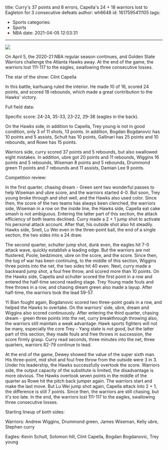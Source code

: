 title: Curry's 37 points and 8 errors, Capella's 24 + 18 warriors lost to Eagleton for 3 consecutive defeats
author: wh6648
id: 1617595411105
tags: 
- Sports
categories: 
- Sports
- NBA
date: 2021-04-05 12:03:31
---
![](https://p9.itc.cn/images01/20210405/e5413fcb59c54abaa112a3f66172fa63.jpeg)


On April 5, the 2020-21 NBA regular season continues, and Golden State Warriors challenge the Atlanta Hawks away. At the end of the game, the warriors lost 111-117 to the eagles, swallowing three consecutive losses.

The star of the show: Clint Capella

In this battle, karhuang ruled the interior. He made 10 of 16, scored 24 points, and scored 18 rebounds, which made a great contribution to the Hawks' victory.

Full field data:

Specific score: 24-24, 35-33, 23-22, 29-38 (eagles in the back).

On the Hawks side, in addition to Capella, Trey young is not in good condition, only 3 of 11 shots, 13 points. In addition, Bogdan Bogdanovic has 10 points and 5 assists, Schult has 10 points, Gallinari has 25 points and 10 rebounds, and Rowe has 15 points.

Warriors side, curry scored 37 points and 5 rebounds, but also swallowed eight mistakes. In addition, ubre got 20 points and 11 rebounds, Wiggins 16 points and 5 rebounds, Wiseman 8 points and 5 rebounds, Drummond green 11 points and 7 rebounds and 11 assists, Damian Lee 9 points.

Competition review:

In the first quarter, chasing dream - Green sent two wonderful passes to help Wiseman and ubre score, and the warriors started 4-0. But soon, Trey young broke through and shot well, and the Hawks also used color. Since then, the score of the two teams has always been clenched, the warriors side, Wiseman in a row on the inside line, the Hawks side, Capella eat cake smash is not ambiguous. Entering the latter part of this section, the attack efficiency of both teams declined. Curry made a 2 + 1 jump shot to activate his personal attack account. After that, his outside shot also hit steadily. Hawks side, Snell, Lu Wei even in the three-point ball, the end of a single section, the two sides into a 24 draw.

The second quarter, schulter jump shot, dunk even, the eagles hit 7-0 attack wave, quickly establish a leading edge. But the warriors are not flustered, Poole, bedzimore, ubre on the score, and the score. Since then, the tug of war has been continuing, to the middle of this section, Wiggins three points into the net, the two sides hit 40 even. Next, curry made a backward jump shot, a foul free throw, and scored more than 10 points. On the Hawks side, Capella and schulter scored the first point in a row and entered the half-time second reading stage. Trey Young made fouls and free throws in a row, and chasing dream green also made a layup. After half-time, the warriors took the lead 59-57.

Yi Bian fought again, Bogdanovic scored two three-point goals in a row, and helped the Hawks to overtake. On the warriors' side, ubre, dream and Wiggins also scored continuously. After entering the third quarter, chasing dream - green three points into the net, curry breakthrough throwing also, the warriors still maintain a weak advantage. Hawk sports fighters will not be many, especially the core Trey - Yang state is not good, but the latter part of this section, they made fouls and free throws in succession, the score firmly grasp. Curry read seconds, three minutes into the net, three quarters, warriors 82-79 continue to lead.

At the end of the game, Dewey showed the value of the super sixth man. His three-point, mid shot and foul free throw from the outside were 3 in 3. Under his leadership, the Hawks successfully overtook the score. Warriors side, the output capacity of the substitute is limited, the disadvantage is more obvious. The Hawks overtook seven points in the middle of the quarter as Rowe hit the pitch back jumper again. The warriors start and make the last move. But Lu Wei jump shot again, Capella attack into 2 + 1, the difference is still 7 points. Since then, the warriors are still chasing, but it's too late. In the end, the warriors lost 111-117 to the eagles, swallowing three consecutive losses.

Starting lineup of both sides:

Warriors: Andrew Wiggins, Drummond green, James Wiseman, Kelly ubre, Stephen curry

Eagles: Kevin Schult, Solomon hill, Clint Capella, Bogdan Bogdanovic, Trey young

